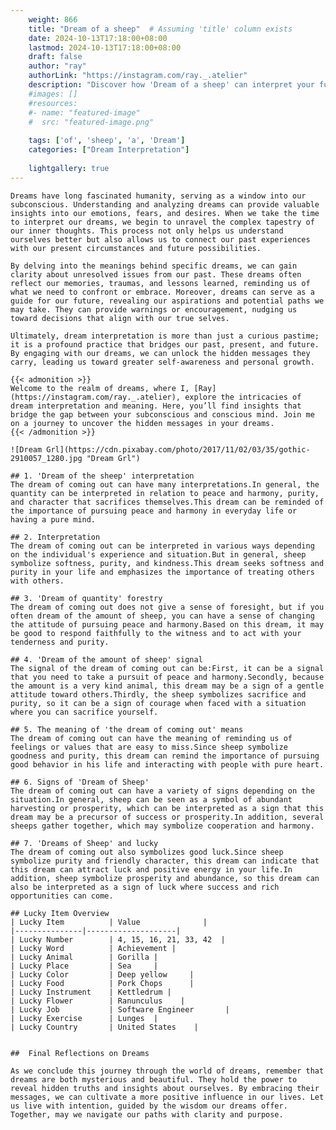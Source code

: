 ```yaml
---
    weight: 866
    title: "Dream of a sheep"  # Assuming 'title' column exists
    date: 2024-10-13T17:18:00+08:00
    lastmod: 2024-10-13T17:18:00+08:00
    draft: false
    author: "ray"
    authorLink: "https://instagram.com/ray._.atelier"
    description: "Discover how 'Dream of a sheep' can interpret your future and uncover its significant meanings in your life."
    #images: []
    #resources:
    #- name: "featured-image"
    #  src: "featured-image.png"
    
    tags: ['of', 'sheep', 'a', 'Dream']
    categories: ["Dream Interpretation"]
    
    lightgallery: true
---
```

    
    Dreams have long fascinated humanity, serving as a window into our subconscious. Understanding and analyzing dreams can provide valuable insights into our emotions, fears, and desires. When we take the time to interpret our dreams, we begin to unravel the complex tapestry of our inner thoughts. This process not only helps us understand ourselves better but also allows us to connect our past experiences with our present circumstances and future possibilities.
    
    By delving into the meanings behind specific dreams, we can gain clarity about unresolved issues from our past. These dreams often reflect our memories, traumas, and lessons learned, reminding us of what we need to confront or embrace. Moreover, dreams can serve as a guide for our future, revealing our aspirations and potential paths we may take. They can provide warnings or encouragement, nudging us toward decisions that align with our true selves.
    
    Ultimately, dream interpretation is more than just a curious pastime; it is a profound practice that bridges our past, present, and future. By engaging with our dreams, we can unlock the hidden messages they carry, leading us toward greater self-awareness and personal growth.
    
    {{< admonition >}}
    Welcome to the realm of dreams, where I, [Ray](https://instagram.com/ray._.atelier), explore the intricacies of dream interpretation and meaning. Here, you’ll find insights that bridge the gap between your subconscious and conscious mind. Join me on a journey to uncover the hidden messages in your dreams.
    {{< /admonition >}}
    
    ![Dream Grl](https://cdn.pixabay.com/photo/2017/11/02/03/35/gothic-2910057_1280.jpg "Dream Grl")
    
    ## 1. 'Dream of the sheep' interpretation
    The dream of coming out can have many interpretations.In general, the quantity can be interpreted in relation to peace and harmony, purity, and character that sacrifices themselves.This dream can be reminded of the importance of pursuing peace and harmony in everyday life or having a pure mind.
    
    ## 2. Interpretation
    The dream of coming out can be interpreted in various ways depending on the individual's experience and situation.But in general, sheep symbolize softness, purity, and kindness.This dream seeks softness and purity in your life and emphasizes the importance of treating others with others.
    
    ## 3. 'Dream of quantity' forestry
    The dream of coming out does not give a sense of foresight, but if you often dream of the amount of sheep, you can have a sense of changing the attitude of pursuing peace and harmony.Based on this dream, it may be good to respond faithfully to the witness and to act with your tenderness and purity.
    
    ## 4. 'Dream of the amount of sheep' signal
    The signal of the dream of coming out can be:First, it can be a signal that you need to take a pursuit of peace and harmony.Secondly, because the amount is a very kind animal, this dream may be a sign of a gentle attitude toward others.Thirdly, the sheep symbolizes sacrifice and purity, so it can be a sign of courage when faced with a situation where you can sacrifice yourself.
    
    ## 5. The meaning of 'the dream of coming out' means
    The dream of coming out can have the meaning of reminding us of feelings or values that are easy to miss.Since sheep symbolize goodness and purity, this dream can remind the importance of pursuing good behavior in his life and interacting with people with pure heart.
    
    ## 6. Signs of 'Dream of Sheep'
    The dream of coming out can have a variety of signs depending on the situation.In general, sheep can be seen as a symbol of abundant harvesting or prosperity, which can be interpreted as a sign that this dream may be a precursor of success or prosperity.In addition, several sheeps gather together, which may symbolize cooperation and harmony.
    
    ## 7. 'Dreams of Sheep' and lucky
    The dream of coming out also symbolizes good luck.Since sheep symbolize purity and friendly character, this dream can indicate that this dream can attract luck and positive energy in your life.In addition, sheep symbolize prosperity and abundance, so this dream can also be interpreted as a sign of luck where success and rich opportunities can come.
    
    ## Lucky Item Overview
    | Lucky Item          | Value              |
    |---------------|--------------------|
    | Lucky Number        | 4, 15, 16, 21, 33, 42  |
    | Lucky Word          | Achievement |
    | Lucky Animal        | Gorilla |
    | Lucky Place         | Sea     |
    | Lucky Color         | Deep yellow     |
    | Lucky Food          | Pork Chops      |
    | Lucky Instrument    | Kettledrum |
    | Lucky Flower        | Ranunculus    |
    | Lucky Job           | Software Engineer       |
    | Lucky Exercise      | Lunges  |
    | Lucky Country       | United States    |
    
    
    ##  Final Reflections on Dreams
    
    As we conclude this journey through the world of dreams, remember that dreams are both mysterious and beautiful. They hold the power to reveal hidden truths and insights about ourselves. By embracing their messages, we can cultivate a more positive influence in our lives. Let us live with intention, guided by the wisdom our dreams offer. Together, may we navigate our paths with clarity and purpose.
    
